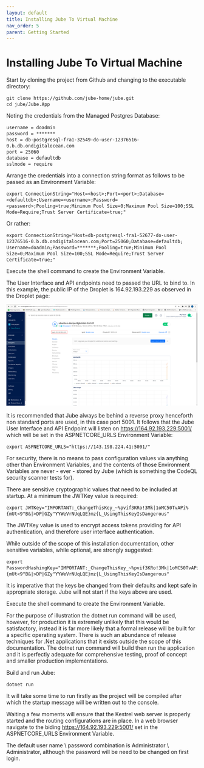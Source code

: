 ```yaml
---
layout: default
title: Installing Jube To Virtual Machine
nav_order: 5
parent: Getting Started
---
```


# Installing Jube To Virtual Machine

Start by cloning the project from Github and changing to the executable directory:

```shell
git clone https://github.com/jube-home/jube.git
cd jube/Jube.App
```

Noting the credentials from the Managed Postgres Database:

```text
username = doadmin
password = *******
host = db-postgresql-fra1-32549-do-user-12376516-0.b.db.ondigitalocean.com
port = 25060
database = defaultdb
sslmode = require
```

Arrange the credentials into a connection string format as follows to be passed as an Environment Variable:

```shell
export ConnectionString="Host=<host>;Port=<port>;Database=<defaultdb>;Username=<username>;Password=<password>;Pooling=true;Minimum Pool Size=0;Maximum Pool Size=100;SSL Mode=Require;Trust Server Certificate=true;"
```

Or rather:

```shell
export ConnectionString="Host=db-postgresql-fra1-52677-do-user-12376516-0.b.db.ondigitalocean.com;Port=25060;Database=defaultdb; Username=doadmin;Password=*******;Pooling=true;Minimum Pool Size=0;Maximum Pool Size=100;SSL Mode=Require;Trust Server Certificate=true;"
```

Execute the shell command to create the Environment Variable.

The User Interface and API endpoints need to passed the URL to bind to.  In this example, the public IP of the Droplet is 164.92.193.229 as observed in the Droplet page:

![Image](LocationOfPublicIP.png)

It is recommended that Jube always be behind a reverse proxy henceforth non standard ports are used,  in this case port 5001.  It follows that the Jube User Interface and API Endpoint will listen on https://164.92.193.229:5001/ which will be set in the ASPNETCORE_URLS Environment Variable:

```shell
export ASPNETCORE_URLS="https://143.198.224.41:5001/"
```

For security, there is no means to pass configuration values via anything other than Environment Variables,  and the contents of those Environment Variables are never - ever - stored by Jube (which is something the CodeQL security scanner tests for).

There are sensitive cryptographic values that need to be included at startup. At a minimum the JWTKey value is required:

```shell
export JWTKey="IMPORTANT:_ChangeThisKey_~%pvif3KRo!3Mk|1oMC50TvAPi%{mUt<9"B&|>DP|GZy"YYWeVrNUqLQE}mz{L_UsingThisKeyIsDangerous"
```

The JWTKey value is used to encrypt access tokens providing for API authentication, and therefore user interface authentication.

While outside of the scope of this installation documentation, other sensitive variables, while optional,  are strongly suggested:

```shell
export PasswordHashingKey="IMPORTANT:_ChangeThisKey_~%pvif3KRo!3Mk|1oMC50TvAPi%{mUt<9"B&|>DP|GZy"YYWeVrNUqLQE}mz{L_UsingThisKeyIsDangerous"
```

It is imperative that the keys be changed from their defaults and kept safe in appropriate storage.  Jube will not start if the keys above are used.

Execute the shell command to create the Environment Variable.

For the purpose of illustration the dotnet run command will be used, however, for production it is extremely unlikely that this would be satisfactory,  instead it is far more likely that a formal release will be built for a specific operating system.  There is such an abundance of release techniques for .Net applications that it exists outside the scope of this documentation.  The dotnet run command will build then run the application and it is perfectly adequate for comprehensive testing, proof of concept and smaller production implementations.  

Build and run Jube:

```shell
dotnet run
```

It will take some time to run firstly as the project will be compiled after which the startup message will be written out to the console.

Waiting a few moments will ensure that the Kestrel web server is properly started and the routing configurations are in place.  In a web browser navigate to the biding https://164.92.193.229:5001/ set in the ASPNETCORE_URLS Environment Variable.

The default user name \ password combination is Administrator \ Administrator,  although the password will be need to be changed on first login.